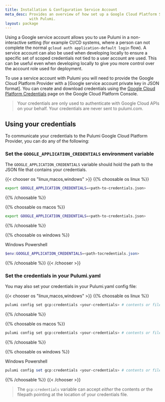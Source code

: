 ```yaml
---
title: Installation & Configuration Service Account
meta_desc: Provides an overview of how set up a Google Cloud Platform Service Account
           with Pulumi.
layout: package
---
```


[Google Cloud Platform Credentials]: https://console.cloud.google.com/apis/credentials

Using a Google service account allows you to use Pulumi in a non-interactive setting (for example CI/CD systems, where a person can not complete the normal `gcloud auth application-default login` flow). A service account can also be used when developing locally to ensure a specific set of scoped credentials not tied to a user account are used. This can be useful even when developing locally to give you more control over the account role used for deployment.

To use a service account with Pulumi you will need to provide the Google Cloud Platform Provider with a [Google service account private key in JSON format].
You can create and download credentials using the [Google Cloud Platform Credentials] page on the Google Cloud Platform Console.

> Your credentials are only used to authenticate with Google Cloud APIs on your behalf. Your credentials are never sent to pulumi.com.

## Using your credentials

To communicate your credentials to the Pulumi Google Cloud Platform Provider,
you can do any of the following:

### Set the `GOOGLE_APPLICATION_CREDENTIALS` environment variable

The `GOOGLE_APPLICATION_CREDENTIALS` variable should hold the path to the JSON file that contains your credentials.

{{< chooser os "linux,macos,windows" >}}
{{% choosable os linux %}}

```bash
export GOOGLE_APPLICATION_CREDENTIALS=<path-to-credentials.json>
```

{{% /choosable %}}

{{% choosable os macos %}}

```bash
export GOOGLE_APPLICATION_CREDENTIALS=<path-to-credentials.json>
```

{{% /choosable %}}

{{% choosable os windows %}}

Windows Powershell

```powershell
$env:GOOGLE_APPLICATION_CREDENTIALS=<path-tocredentials.json>
```

{{% /choosable %}}
{{< /chooser >}}

### Set the credentials in your Pulumi.yaml

You may also set your credentials in your Pulumi.yaml config file:

{{< chooser os "linux,macos,windows" >}}
{{% choosable os linux %}}

```bash
pulumi config set gcp:credentials <your-credentials> # contents or filepath
```

{{% /choosable %}}

{{% choosable os macos %}}

```bash
pulumi config set gcp:credentials <your-credentials> # contents or filepath
```

{{% /choosable %}}

{{% choosable os windows %}}

Windows Powershell

```powershell
pulumi config set gcp:credentials <your-credentials> # contents or filepath
```

{{% /choosable %}}
{{< /chooser >}}

> The `gcp:credentials` variable can accept _either_ the contents _or_ the filepath pointing at the location of your credentials file.
